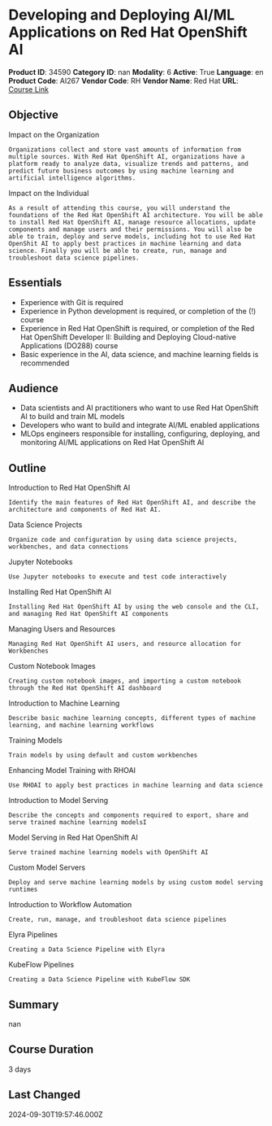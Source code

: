 # Developing and Deploying AI/ML Applications on Red Hat OpenShift AI

**Product ID**: 34590
**Category ID**: nan
**Modality**: 6
**Active**: True
**Language**: en
**Product Code**: AI267
**Vendor Code**: RH
**Vendor Name**: Red Hat
**URL**: [Course Link](https://www.fastlaneus.com/course/redhat-ai267)

## Objective
Impact on the Organization

    Organizations collect and store vast amounts of information from multiple sources. With Red Hat OpenShift AI, organizations have a platform ready to analyze data, visualize trends and patterns, and predict future business outcomes by using machine learning and artificial intelligence algorithms.

Impact on the Individual

    As a result of attending this course, you will understand the foundations of the Red Hat OpenShift AI architecture. You will be able to install Red Hat OpenShift AI, manage resource allocations, update components and manage users and their permissions. You will also be able to train, deploy and serve models, including hot to use Red Hat OpenShit AI to apply best practices in machine learning and data science. Finally you will be able to create, run, manage and troubleshoot data science pipelines.

## Essentials
- Experience with Git is required
- Experience in Python development is required, or completion of the (!)  course
- Experience in Red Hat OpenShift is required, or completion of the Red Hat OpenShift Developer II: Building and Deploying Cloud-native Applications (DO288) course
- Basic experience in the AI, data science, and machine learning fields is recommended

## Audience
- Data scientists and AI practitioners who want to use Red Hat OpenShift AI to build and train ML models
- Developers who want to build and integrate AI/ML enabled applications
- MLOps engineers responsible for installing, configuring, deploying, and monitoring AI/ML applications on Red Hat OpenShift AI

## Outline
Introduction to Red Hat OpenShift AI

    Identify the main features of Red Hat OpenShift AI, and describe the architecture and components of Red Hat AI.

Data Science Projects

    Organize code and configuration by using data science projects, workbenches, and data connections

Jupyter Notebooks

    Use Jupyter notebooks to execute and test code interactively

Installing Red Hat OpenShift AI

    Installing Red Hat OpenShift AI by using the web console and the CLI, and managing Red Hat OpenShift AI components

Managing Users and Resources

    Managing Red Hat OpenShift AI users, and resource allocation for Workbenches

Custom Notebook Images

    Creating custom notebook images, and importing a custom notebook through the Red Hat OpenShift AI dashboard

Introduction to Machine Learning

    Describe basic machine learning concepts, different types of machine learning, and machine learning workflows

Training Models

    Train models by using default and custom workbenches

Enhancing Model Training with RHOAI

    Use RHOAI to apply best practices in machine learning and data science

Introduction to Model Serving

    Describe the concepts and components required to export, share and serve trained machine learning modelsI

Model Serving in Red Hat OpenShift AI

    Serve trained machine learning models with OpenShift AI

Custom Model Servers

    Deploy and serve machine learning models by using custom model serving runtimes

Introduction to Workflow Automation

    Create, run, manage, and troubleshoot data science pipelines

Elyra Pipelines

    Creating a Data Science Pipeline with Elyra

KubeFlow Pipelines

    Creating a Data Science Pipeline with KubeFlow SDK

## Summary
nan

## Course Duration
3 days

## Last Changed
2024-09-30T19:57:46.000Z
